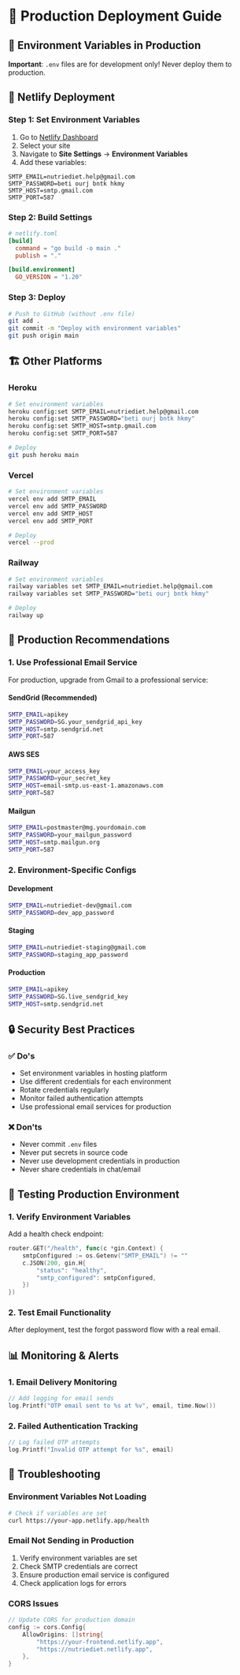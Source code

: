 # 🚀 Production Deployment Guide

## 🔐 **Environment Variables in Production**

**Important**: `.env` files are for development only! Never deploy them to production.

## 📡 **Netlify Deployment**

### **Step 1: Set Environment Variables**
1. Go to [Netlify Dashboard](https://app.netlify.com)
2. Select your site
3. Navigate to **Site Settings** → **Environment Variables**
4. Add these variables:

```
SMTP_EMAIL=nutriediet.help@gmail.com
SMTP_PASSWORD=beti ourj bntk hkmy
SMTP_HOST=smtp.gmail.com
SMTP_PORT=587
```

### **Step 2: Build Settings**
```toml
# netlify.toml
[build]
  command = "go build -o main ."
  publish = "."

[build.environment]
  GO_VERSION = "1.20"
```

### **Step 3: Deploy**
```bash
# Push to GitHub (without .env file)
git add .
git commit -m "Deploy with environment variables"
git push origin main
```

## 🏗️ **Other Platforms**

### **Heroku**
```bash
# Set environment variables
heroku config:set SMTP_EMAIL=nutriediet.help@gmail.com
heroku config:set SMTP_PASSWORD="beti ourj bntk hkmy"
heroku config:set SMTP_HOST=smtp.gmail.com
heroku config:set SMTP_PORT=587

# Deploy
git push heroku main
```

### **Vercel**
```bash
# Set environment variables
vercel env add SMTP_EMAIL
vercel env add SMTP_PASSWORD
vercel env add SMTP_HOST
vercel env add SMTP_PORT

# Deploy
vercel --prod
```

### **Railway**
```bash
# Set environment variables
railway variables set SMTP_EMAIL=nutriediet.help@gmail.com
railway variables set SMTP_PASSWORD="beti ourj bntk hkmy"

# Deploy
railway up
```

## 🎯 **Production Recommendations**

### **1. Use Professional Email Service**
For production, upgrade from Gmail to a professional service:

#### **SendGrid (Recommended)**
```bash
SMTP_EMAIL=apikey
SMTP_PASSWORD=SG.your_sendgrid_api_key
SMTP_HOST=smtp.sendgrid.net
SMTP_PORT=587
```

#### **AWS SES**
```bash
SMTP_EMAIL=your_access_key
SMTP_PASSWORD=your_secret_key
SMTP_HOST=email-smtp.us-east-1.amazonaws.com
SMTP_PORT=587
```

#### **Mailgun**
```bash
SMTP_EMAIL=postmaster@mg.yourdomain.com
SMTP_PASSWORD=your_mailgun_password
SMTP_HOST=smtp.mailgun.org
SMTP_PORT=587
```

### **2. Environment-Specific Configs**

#### **Development**
```bash
SMTP_EMAIL=nutriediet-dev@gmail.com
SMTP_PASSWORD=dev_app_password
```

#### **Staging**
```bash
SMTP_EMAIL=nutriediet-staging@gmail.com
SMTP_PASSWORD=staging_app_password
```

#### **Production**
```bash
SMTP_EMAIL=apikey
SMTP_PASSWORD=SG.live_sendgrid_key
SMTP_HOST=smtp.sendgrid.net
```

## 🔒 **Security Best Practices**

### **✅ Do's**
- Set environment variables in hosting platform
- Use different credentials for each environment
- Rotate credentials regularly
- Monitor failed authentication attempts
- Use professional email services for production

### **❌ Don'ts**
- Never commit `.env` files
- Never put secrets in source code
- Never use development credentials in production
- Never share credentials in chat/email

## 🧪 **Testing Production Environment**

### **1. Verify Environment Variables**
Add a health check endpoint:

```go
router.GET("/health", func(c *gin.Context) {
    smtpConfigured := os.Getenv("SMTP_EMAIL") != ""
    c.JSON(200, gin.H{
        "status": "healthy",
        "smtp_configured": smtpConfigured,
    })
})
```

### **2. Test Email Functionality**
After deployment, test the forgot password flow with a real email.

## 📊 **Monitoring & Alerts**

### **1. Email Delivery Monitoring**
```go
// Add logging for email sends
log.Printf("OTP email sent to %s at %v", email, time.Now())
```

### **2. Failed Authentication Tracking**
```go
// Log failed OTP attempts
log.Printf("Invalid OTP attempt for %s", email)
```

## 🚨 **Troubleshooting**

### **Environment Variables Not Loading**
```bash
# Check if variables are set
curl https://your-app.netlify.app/health
```

### **Email Not Sending in Production**
1. Verify environment variables are set
2. Check SMTP credentials are correct
3. Ensure production email service is configured
4. Check application logs for errors

### **CORS Issues**
```go
// Update CORS for production domain
config := cors.Config{
    AllowOrigins: []string{
        "https://your-frontend.netlify.app",
        "https://nutriediet.netlify.app",
    },
}
``` 